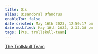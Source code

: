 ```yaml
---
title: Qis
alias: Qisandoral Ofandrus
enableToc: false
date created: May 16th 2023, 12:50:17 pm
date modified: May 16th 2023, 2:33:38 pm
tags: [PCs, trollskull-team]
---
```

[The Trollskull Team](Factions/The%20Trollskull%20Team.md)
